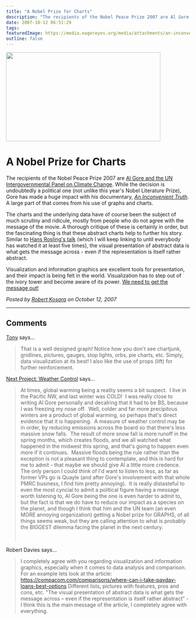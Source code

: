 ```yaml
---
title: "A Nobel Prize for Charts"
description: "The recipients of the Nobel Peace Prize 2007 are Al Gore and the UN Intergovernmental Panel on Climate Change. While the decision is undoubtedly a political one (not unlike this year's Nobel Literature Prize), Gore has made a huge impact with his documentary, An Inconvenient Truth. A large part of that comes from his use of graphs and charts."
date: 2007-10-12 06:51:29
tags: 
featuredImage: https://media.eagereyes.org/media/attachments/an-inconvenient-truth.jpg
outline: false
---
```


<p><img src="https://media.eagereyes.org/media/attachments/an-inconvenient-truth.jpg" border="0" width="423" height="243" /></p>

# A Nobel Prize for Charts

The recipients of the Nobel Peace Prize 2007 are <a href="http://www.nytimes.com/2007/10/13/world/13nobel.html">Al Gore and the UN Intergovernmental Panel on Climate Change</a>. While the decision is undoubtedly a political one (not unlike this year's Nobel Literature Prize), Gore has made a huge impact with his documentary, <em><a href="http://www.climatecrisis.net/">An Inconvenient Truth</a></em>. A large part of that comes from his use of graphs and charts.

The charts and the underlying data have of course been the subject of much scrutiny and ridicule, mostly from people who do not agree with the message of the movie. A thorough critique of these is certainly in order, but the fascinating thing is that these abstract charts help to further his story. Similar to <a href="http://video.google.com/videoplay?docid=2670820702819322251">Hans Rosling's talk</a> (which I will keep linking to until everybody has watched it at least five times), the visual presentation of abstract data is what gets the message across - even if the representation is itself rather abstract.

Visualization and information graphics are excellent tools for presentation, and their impact is being felt in the world. Visualization has to step out of the ivory tower and become aware of its power. <a href="/blog/we-need-a-world-visualization-day.html">We need to get the message out!</a>


_Posted by <a href="/about">Robert Kosara</a> on October 12, 2007_


<aside class="comments">

---
## Comments

<a href="http://supportanalytics.com/blog" rel="nofollow noopener" target="_blank">Tony</a> says…
>	That is a well designed graph!  Notice how you don't see chartjunk, gridlines, pictures, gauges, stop lights, orbs, pie charts, etc.  Simply, data visualization at its best!  I also like the use of props (lift) for further reinforcement. 

<a href="http://personalmoneystore.com/moneyblog/2009/05/09/project-weather-control/" rel="nofollow noopener" target="_blank">Next Project: Weather Control</a> says…
>	<p>At times, global warming being a reality seems a bit suspect.&nbsp; I live in the Pacific NW, and last winter was COLD!&nbsp; I was really close to writing Al Gore personally and decalring that it had to be BS, because I was freezing my nose off.&nbsp; Well, colder and far more precipitous winters are a product of global warming, so perhaps that's direct evidence that it is happening.&nbsp; A measure of weather control may be in order, by reducing emissions across the board so that there's less massive snow falls.&nbsp; The result of more snow fall is more runoff in the spring months, which creates floods, and we all watched what happened in the midwest this spring, and that's going to happen even more if it continues.&nbsp; Massive floods being the rule rather than the exception is not a pleasant thing to contemplate, and this is hard for me to admit - that maybe we should give Al a little more credence.&nbsp; The only person I could think of I'd want to listen to less, as far as former VPs go is Quayle (and after Gore's involvement with that whole PMRC business, I find him pretty annoying).&nbsp; It is really distasteful to even the most cyncial to admit a political figure having a message worth listening to, Al Gore being the one is even harder to admit to, but the fact is that we do have to reduce our impact as a species on the planet, and though I think that him and the UN team (an even MORE annoying organization) getting a Nobel prize for GRAPHS, of all things seems weak, but they are calling attention to what is probably the BIGGEST dilemma facing the planet in the next century.</p>
>	<p>&nbsp;</p>

Robert Davies says…
>	I completely agree with you regarding visualization and information graphics, especially when it comes to data analysis and comparison.
>	For an example lets look at the article:
>	https://compacom.com/comparisons/where-can-i-take-payday-loans-best-options
>	Different lists, pictures with features, pros and cons, etc. 
>	"The visual presentation of abstract data is what gets the message across – even if the representation is itself rather abstract" - I think this is the main message of the article, I completely agree with everything.

</aside>

